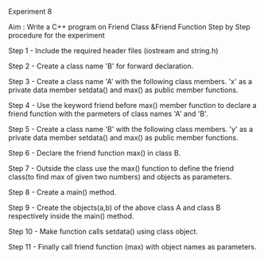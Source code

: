 Experiment 8


Aim : Write a C++ program on Friend Class &Friend Function
Step by Step procedure for the experiment

Step 1 - Include the required header files (iostream and string.h)

Step 2 - Create a class name 'B' for forward declaration.

Step 3 - Create a class name 'A' with the following class members. 'x' as a private data member setdata() and max() as public member functions.

Step 4 - Use the keyword friend before max() member function to declare a friend function with the parmeters of class names 'A' and 'B'.

Step 5 - Create a class name 'B' with the following class members. 'y' as a private data member setdata() and max() as public member functions.

Step 6 - Declare the friend function max() in class B.

Step 7 - Outside the class use the max() function to define the friend class(to find max of given two numbers) and objects as parameters.

Step 8 - Create a main() method.

Step 9 - Create the objects(a,b) of the above class A and class B respectively inside the main() method.

Step 10 - Make function calls setdata() using class object.

Step 11 - Finally call friend function (max) with object names as parameters.


